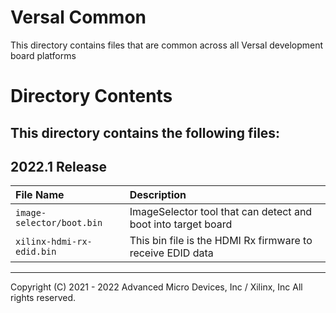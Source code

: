 # Versal Common

This directory contains files that are common across all Versal development board platforms

# Directory Contents

This directory contains the following files:
--------------------------------------------
## 2022.1 Release
| File Name                  | Description                                                    |
| :------------------------  | :------------------------------------------------------------- |
| `image-selector/boot.bin`  | ImageSelector tool that can detect and boot into target board  |
| `xilinx-hdmi-rx-edid.bin`  | This bin file is the HDMI Rx firmware to receive EDID data     |

---
Copyright (C) 2021 - 2022 Advanced Micro Devices, Inc / Xilinx, Inc All rights reserved.
